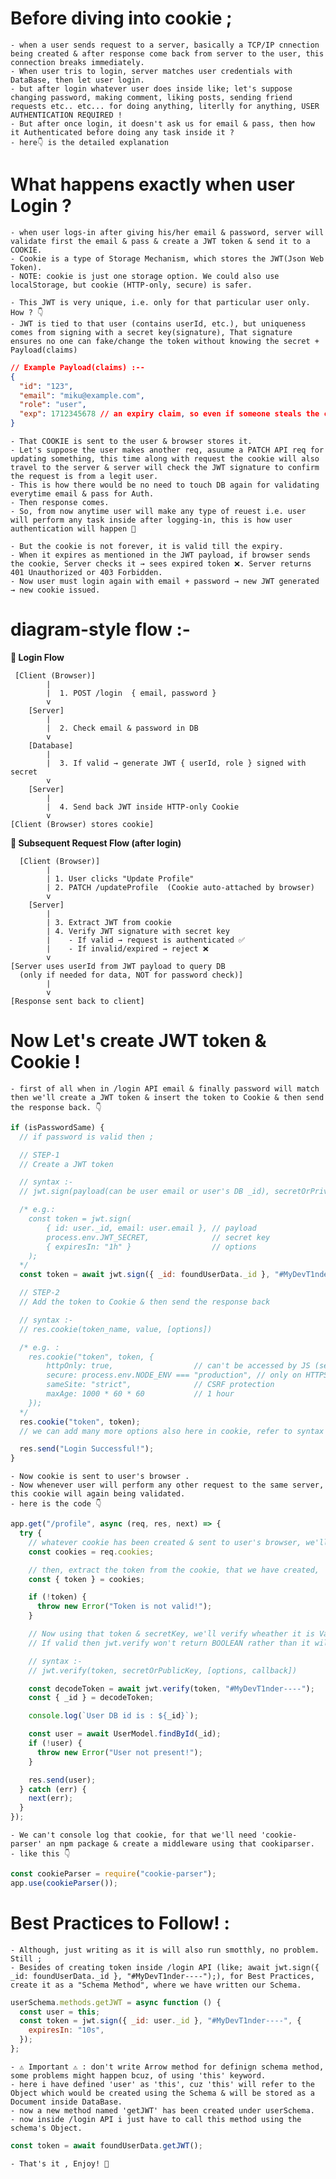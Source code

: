 # Before diving into cookie ;

    - when a user sends request to a server, basically a TCP/IP cnnection being created & after response come back from server to the user, this connection breaks immediately.
    - When user tris to login, server matches user credentials with DataBase, then let user login.
    - but after login whatever user does inside like; let's suppose changing password, making comment, liking posts, sending friend requests etc.. etc... for doing anything, literlly for anything, USER AUTHENTICATION REQUIRED !
    - But after once login, it doesn't ask us for email & pass, then how it Authenticated before doing any task inside it ?
    - here👇 is the detailed explanation

# What happens exactly when user Login ?

    - when user logs-in after giving his/her email & password, server will validate first the email & pass & create a JWT token & send it to a COOKIE.
    - Cookie is a type of Storage Mechanism, which stores the JWT(Json Web Token).
    - NOTE: cookie is just one storage option. We could also use localStorage, but cookie (HTTP-only, secure) is safer.

    - This JWT is very unique, i.e. only for that particular user only. How ? 👇
    - JWT is tied to that user (contains userId, etc.), but uniqueness comes from signing with a secret key(signature), That signature ensures no one can fake/change the token without knowing the secret + Payload(claims)

```json
// Example Payload(claims) :--
{
  "id": "123",
  "email": "miku@example.com",
  "role": "user",
  "exp": 1712345678 // an expiry claim, so even if someone steals the cookie, it won’t work forever.
}
```

    - That COOKIE is sent to the user & browser stores it.
    - Let's suppose the user makes another req, asuume a PATCH API req for updating something, this time along with request the cookie will also travel to the server & server will check the JWT signature to confirm the request is from a legit user.
    - This is how there would be no need to touch DB again for validating everytime email & pass for Auth.
    - Then response comes.
    - So, from now anytime user will make any type of reuest i.e. user will perform any task inside after logging-in, this is how user authentication will happen 🥵

    - But the cookie is not forever, it is valid till the expiry.
    - When it expires as mentioned in the JWT payload, if browser sends the cookie, Server checks it → sees expired token ❌. Server returns 401 Unauthorized or 403 Forbidden.
    - Now user must login again with email + password → new JWT generated → new cookie issued.

# diagram-style flow :-

**🔑 Login Flow**

```text
 [Client (Browser)]
        |
        |  1. POST /login  { email, password }
        v
    [Server]
        |
        |  2. Check email & password in DB
        v
    [Database]
        |
        |  3. If valid → generate JWT { userId, role } signed with secret
        v
    [Server]
        |
        |  4. Send back JWT inside HTTP-only Cookie
        v
[Client (Browser) stores cookie]

```

**📌 Subsequent Request Flow (after login)**

```text
  [Client (Browser)]
        |
        | 1. User clicks "Update Profile"
        | 2. PATCH /updateProfile  (Cookie auto-attached by browser)
        v
    [Server]
        |
        | 3. Extract JWT from cookie
        | 4. Verify JWT signature with secret key
        |    - If valid → request is authenticated ✅
        |    - If invalid/expired → reject ❌
        v
[Server uses userId from JWT payload to query DB
  (only if needed for data, NOT for password check)]
        |
        v
[Response sent back to client]

```

# Now Let's create JWT token & Cookie !

    - first of all when in /login API email & finally password will match then we'll create a JWT token & insert the token to Cookie & then send the response back. 👇

```js
if (isPasswordSame) {
  // if password is valid then ;

  // STEP-1
  // Create a JWT token

  // syntax :-
  // jwt.sign(payload(can be user email or user's DB _id), secretOrPrivateKey, [options, callback])

  /* e.g.:
    const token = jwt.sign(
        { id: user._id, email: user.email }, // payload
        process.env.JWT_SECRET,              // secret key
        { expiresIn: "1h" }                  // options
    );
  */
  const token = await jwt.sign({ _id: foundUserData._id }, "#MyDevT1nder----"); // we can add expiry of the token here also, see Syntax for more info

  // STEP-2
  // Add the token to Cookie & then send the response back

  // syntax :-
  // res.cookie(token_name, value, [options])

  /* e.g. :
    res.cookie("token", token, {
        httpOnly: true,                  // can't be accessed by JS (secure)
        secure: process.env.NODE_ENV === "production", // only on HTTPS in prod
        sameSite: "strict",              // CSRF protection
        maxAge: 1000 * 60 * 60           // 1 hour
    });
  */
  res.cookie("token", token);
  // we can add many more options also here in cookie, refer to syntax

  res.send("Login Successful!");
}
```

    - Now cookie is sent to user's browser .
    - Now whenever user will perform any other request to the same server, this cookie will again being validated.
    - here is the code 👇

```js
app.get("/profile", async (req, res, next) => {
  try {
    // whatever cookie has been created & sent to user's browser, we'll collect that here
    const cookies = req.cookies;

    // then, extract the token from the cookie, that we have created,
    const { token } = cookies;

    if (!token) {
      throw new Error("Token is not valid!");
    }

    // Now using that token & secretKey, we'll verify wheather it is Valid or not
    // If valid then jwt.verify won't return BOOLEAN rather than it will return our Payload that we've given during creating jwt token.

    // syntax :-
    // jwt.verify(token, secretOrPublicKey, [options, callback])

    const decodeToken = await jwt.verify(token, "#MyDevT1nder----");
    const { _id } = decodeToken;

    console.log(`User DB id is : ${_id}`);

    const user = await UserModel.findById(_id);
    if (!user) {
      throw new Error("User not present!");
    }

    res.send(user);
  } catch (err) {
    next(err);
  }
});
```

    - We can't console log that cookie, for that we'll need 'cookie-parser' an npm package & create a middleware using that cookiparser.
    - like this 👇

```js
const cookieParser = require("cookie-parser");
app.use(cookieParser());
```

# Best Practices to Follow! :

    - Although, just writing as it is will also run smotthly, no problem. Still ;
    - Besides of creating token inside /login API (like; await jwt.sign({ _id: foundUserData._id }, "#MyDevT1nder----");), for Best Practices, create it as a "Schema Method", where we have written our Schema.

```js
userSchema.methods.getJWT = async function () {
  const user = this;
  const token = jwt.sign({ _id: user._id }, "#MyDevT1nder----", {
    expiresIn: "10s",
  });
};
```

    - ⚠️ Important ⚠️ : don't write Arrow method for definign schema method, some problems might happen bcuz, of using 'this' keyword.
    - here i have defined 'user' as 'this', cuz 'this' will refer to the Object which would be created using the Schema & will be stored as a Document inside DataBase.
    - now a new method named 'getJWT' has been created under userSchema.
    - now inside /login API i just have to call this method using the schema's Object.

```js
const token = await foundUserData.getJWT();
```

    - That's it , Enjoy! 🥳
